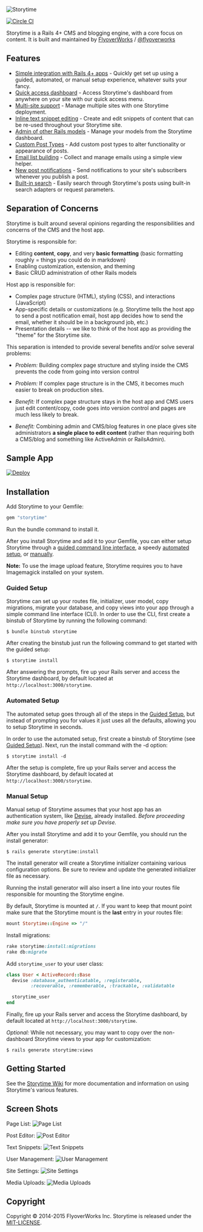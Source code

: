![Storytime](https://flyoverworks-com.s3.amazonaws.com/uploads/storytime/media/file/125/final-st-logo-02_thumb.png) 

[![Circle CI](https://circleci.com/gh/FlyoverWorks/storytime/tree/master.svg?style=svg)](https://circleci.com/gh/FlyoverWorks/storytime/tree/master)

Storytime is a Rails 4+ CMS and blogging engine, with a core focus on content. It is built and maintained by [FlyoverWorks](http://www.flyoverworks.com) / [@flyoverworks](http://twitter.com/flyoverworks)

## Features

* [Simple integration with Rails 4+ apps](https://github.com/FlyoverWorks/storytime/wiki/Setup) - Quickly get set up using a guided, automated, or manual setup experience, whatever suits your fancy.
* [Quick access dashboard](https://github.com/FlyoverWorks/storytime/wiki/Using-the-Quick-Access-Menu) - Access Storytime's dashboard from anywhere on your site with our quick access menu.
* [Multi-site support](https://github.com/FlyoverWorks/storytime/wiki/Multi-site-Support) - Manage multiple sites with one Storytime deployment.
* [Inline text snippet editing](https://github.com/FlyoverWorks/storytime/wiki/Text-Snippets) - Create and edit snippets of content that can be re-used throughout your Storytime site.
* [Admin of other Rails models](https://github.com/FlyoverWorks/storytime/wiki/Admin-of-Rails-Models) - Manage your models from the Storytime dashboard.
* [Custom Post Types](https://github.com/FlyoverWorks/storytime/wiki/Using-Custom-Post-Types) - Add custom post types to alter functionality or appearance of posts.
* [Email list building](https://github.com/FlyoverWorks/storytime/wiki/Email-Subscriptions) - Collect and manage emails using a simple view helper.
* [New post notifications](https://github.com/FlyoverWorks/storytime/wiki/Working-with-New-Post-Notifications) - Send notifications to your site's subscribers whenever you publish a post.
* [Built-in search](https://github.com/FlyoverWorks/storytime/wiki/Using-Storytime%27s-Post-Search) - Easily search through Storytime's posts using built-in search adapters or request parameters.

## Separation of Concerns

Storytime is built around several opinions regarding the responsibilities and concerns of the CMS and the host app.

Storytime is responsible for:
* Editing **content**, **copy**, and very **basic formatting** (basic formatting roughly = things you could do in markdown)
* Enabling customization, extension, and theming
* Basic CRUD administration of other Rails models

Host app is responsible for:
* Complex page structure (HTML), styling (CSS), and interactions (JavaScript)
* App-specific details or customizations (e.g. Storytime tells the host app to send a post notification email, host app decides how to send the email, whether it should be in a background job, etc.) 
* Presentation details -- we like to think of the host app as providing the "theme" for the Storytime site.

This separation is intended to provide several benefits and/or solve several problems:
* *Problem:* Building complex page structure and styling inside the CMS prevents the code from going into version control
* *Problem:* If complex page structure is in the CMS, it becomes much easier to break on production sites.

* *Benefit:* If complex page structure stays in the host app and CMS users just edit content/copy, code goes into version control and pages are much less likely to break.
* *Benefit:* Combining admin and CMS/blog features in one place gives site administrators **a single place to edit content** (rather than requiring both a CMS/blog and something like ActiveAdmin or RailsAdmin).

## Sample App

[![Deploy](https://www.herokucdn.com/deploy/button.png)](https://heroku.com/deploy?template=https://github.com/flyoverworks/storytime-example)

## Installation

Add Storytime to your Gemfile:

```ruby
gem "storytime"
```

Run the bundle command to install it.

After you install Storytime and add it to your Gemfile, you can either setup Storytime through a [guided command line interface](#guided-setup), a speedy [automated setup](#automated-setup), or [manually](#manual-setup).

**Note:** To use the image upload feature, Storytime requires you to have Imagemagick installed on your system.

### Guided Setup

Storytime can set up your routes file, initializer, user model, copy migrations, migrate your database, and copy views into your app through a simple command line interface (CLI). In order to use the CLI, first create a binstub of Storytime by running the following command:

```terminal
$ bundle binstub storytime
```

After creating the binstub just run the following command to get started with the guided setup:

```terminal
$ storytime install
```

After answering the prompts, fire up your Rails server and access the Storytime dashboard, by default located at `http://localhost:3000/storytime`.

### Automated Setup

The automated setup goes through all of the steps in the [Guided Setup](#guided-setup), but instead of prompting you for values it just uses all the defaults, allowing you to setup Storytime in seconds.

In order to use the automated setup, first create a binstub of Storytime (see [Guided Setup](#guided-setup)). Next, run the install command with the -d option:

```terminal
$ storytime install -d
```

After the setup is complete, fire up your Rails server and access the Storytime dashboard, by default located at `http://localhost:3000/storytime`.

### Manual Setup

Manual setup of Storytime assumes that your host app has an authentication system, like [Devise](https://github.com/plataformatec/devise), already installed. *Before proceeding make sure you have properly set up Devise.*

After you install Storytime and add it to your Gemfile, you should run the install generator:

```terminal
$ rails generate storytime:install
```

The install generator will create a Storytime initializer containing various configuration options. Be sure to review and update the generated initializer file as necessary.

Running the install generator will also insert a line into your routes file responsible for mounting the Storytime engine. 

By default, Storytime is mounted at `/`. If you want to keep that mount point make sure that the Storytime mount is the **last** entry in your routes file:

```ruby
mount Storytime::Engine => "/"
```

Install migrations:

```ruby
rake storytime:install:migrations
rake db:migrate
```

Add `storytime_user` to your user class:

```ruby
class User < ActiveRecord::Base
  devise :database_authenticatable, :registerable,
         :recoverable, :rememberable, :trackable, :validatable

  storytime_user
end
```

Finally, fire up your Rails server and access the Storytime dashboard, by default located at `http://localhost:3000/storytime`.

*Optional:* While not necessary, you may want to copy over the non-dashboard Storytime views to your app for customization:

```console
$ rails generate storytime:views
```

## Getting Started

See the [Storytime Wiki](https://github.com/FlyoverWorks/storytime/wiki) for more documentation and information on using Storytime's various features.

## Screen Shots

Page List:
![Page List](https://raw.githubusercontent.com/FlyoverWorks/storytime/master/screenshots/page-list.png "Page List")

Post Editor:
![Post Editor](https://raw.githubusercontent.com/FlyoverWorks/storytime/master/screenshots/post-editor.png "Post Editor")

Text Snippets:
![Text Snippets](https://raw.githubusercontent.com/FlyoverWorks/storytime/master/screenshots/text-snippets.png "Text Snippets")

User Management:
![User Management](https://raw.githubusercontent.com/FlyoverWorks/storytime/master/screenshots/user-management.png "User Management")

Site Settings:
![Site Settings](https://raw.githubusercontent.com/FlyoverWorks/storytime/master/screenshots/site-settings.png "Site Settings")

Media Uploads:
![Media Uploads](https://raw.githubusercontent.com/FlyoverWorks/storytime/master/screenshots/media.png "Media Uploads")

## Copyright
Copyright © 2014-2015 FlyoverWorks Inc. Storytime is released under the [MIT-LICENSE](MIT-LICENSE).